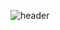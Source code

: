 ![header](https://capsule-render.vercel.app/api?type=waving&color=0:FFFFFF,20:0066CC,40:0059B3,60:004080,80:003366,100:001A33&height=180&text=Daniel%20Lee&fontColor=FFFFFF&fontSize=70)
